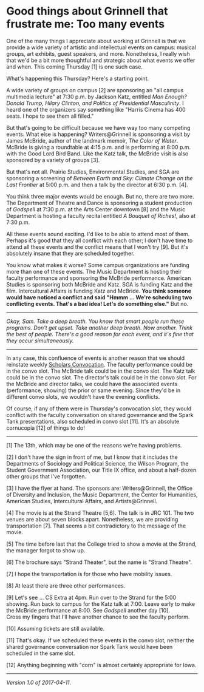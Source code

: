 Good things about Grinnell that frustrate me: Too many events
=============================================================

One of the many things I appreciate about working at Grinnell is that we
provide a wide variety of artistic and intellectual events on campus: musical
groups, art exhibits, guest speakers, and more.  Nonetheless, I really wish that
we'd be a bit more thoughtful and strategic about what events we offer and
when.  This coming Thursday [1] is one such case.

What's happening this Thursday?  Here's a starting point.

A wide variety of groups on campus [2] are sponsoring an "all campus
multimedia lecture" at 7:30 p.m. by Jackson Katz, entitled _Man Enough?
Donald Trump, Hilary Clinton, and Politics of Presidential 
Masculinity_.  I heard one of the organizers say something like
"Harris Cinema has 400 seats.  I hope to see them all filled."

But that's going to be difficult because we have way too many competing
events.  What else is happening?  Writers@Grinnell is sponsoring
a visit by James McBride, author of the landmark memoir, _The Color
of Water_.  McBride is giving a roundtable at 4:15 p.m. and is
performing at 8:00 p.m. with the Good Lord Bird Band.  Like the Katz talk,
the McBride visit is also sponsored by a variety of groups [3].

But that's not all.  Prairie Studies, Environmental Studies, and
SGA are sponsoring a screening of _Between Earth and Sky: Climate
Change on the Last Frontier_ at 5:00 p.m. and then a talk by the
director at 6:30 p.m. [4].

You think three major events would be enough.  But no, there are two more.
The Department of Theatre and Dance is sponsoring a student production
of _Godspell_ at 7:30 p.m. at the Arts Center downtown [8] and the Music
Department is hosting a faculty recital entitled _A Bouquet of Riches!_,
also at 7:30 p.m.

All these events sound exciting.  I'd like to be able to attend most of
them.  Perhaps it's good that they all conflict with each other; I don't
have time to attend all these events and the conflict means that I won't
try [9].  But it's absolutely insane that they are scheduled together.

You know what makes it worse?  Some campus organizations are funding
more than one of these events.  The Music Department is hosting their faculty
performance and sponsoring the McBride performance.  American Studies
is sponsoring both McBride and Katz.  SGA is funding Katz and the film.
Intercultural Affairs is funding Katz and McBride.  **You think someone
would have noticed a conflict and said "Hmmm ... We're scheduling two
conflicting events.  That's a bad idea!  Let's do something else."**  But no.

---

*Okay, Sam.  Take a deep breath.  You know that smart people run these
programs.  Don't get upset.  Take another deep breath.  Now another.
Think the best of people.  There's a good reason for each event, and
it's fine that they occur simultaneously.*

---

In any case, this confluence of events is another reason that we should
reinstate weekly [Scholars Convocation](convocation).  The faculty
performance could be in the convo slot.  The McBride talk could be in the
convo slot.  The Katz talk could be in the convo slot.  The director's
talk could be in the convo slot.  For the McBride and director talks,
we could have the associated events (performance, showing) the prior or
same evening.  Since they'd be in different convo slots, we wouldn't
have the evening conflicts.

Of course, if any of them were in Thursday's convocation slot, they would
conflict with the faculty conversation on shared governance and the 
Spark Tank presentations, also scheduled in convo slot [11].  It's
an absolute cornucopia [12] of things to do!

---

[1] The 13th, which may be one of the reasons we're having problems.

[2] I don't have the sign in front of me, but I know that it includes
the Departments of Sociology and Political Science, the Wilson Program,
the Student Government Association, our Title IX office, and about a
half-dozen other groups that I've forgotten.

[3] I have the flyer at hand. The sponsors are: Writers@Grinnell, the
Office of Diversity and Inclusion, the Music Department, the Center for
Humanities, American Studies, Intercultural Affairs, and Artists@Grinnell.

[4] The movie is at the Strand Theatre [5,6].  The talk is in JRC 101.
The two venues are about seven blocks apart.  Nonetheless, we are providing
transportation [7].  That seems a bit contradictory to the message of
the movie.

[5] The time before last that the College tried to show a movie at the
Strand, the manager forgot to show up.

[6] The brochure says "Strand Theater", but the name is "Strand Theatre".

[7] I hope the transportation is for those who have mobility issues.

[8] At least there are three other performances.

[9] Let's see ... CS Extra at 4pm.  Run over to the Strand for the 5:00
showing.  Run back to campus for the Katz talk at 7:00.  Leave early to
make the McBride performance at 8:00.  See _Godspell_ another day [10].  
Cross my fingers that I'll have another chance to see the faculty perform.

[10] Assuming tickets are still available.

[11] That's okay.  If we scheduled these events in the convo slot,
neither the shared governance conversation nor Spark Tank would have
been scheduled in the same slot.

[12] Anything beginning with "corn" is almost certainly appropriate
for Iowa.

---

*Version 1.0 of 2017-04-11.*
